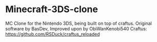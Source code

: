 # Minecraft-3DS-clone
MC Clone for the Nintendo 3DS, being built on top of craftus.
Original software by BasDev, Improved upon by ObiWanKenobi540
Craftus: https://github.com/RSDuck/craftus_reloaded